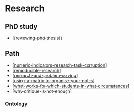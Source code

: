 # Research 

## PhD study

- [[reviewing-phd-thesis]]

## Path

- [[numeric-indicators-research-task-corruption]]
- [[reproducible-research]]
- [[research-and-problem-solving]]
- [[using-a-matrix-to-organise-your-notes]]
- [[what-works-for-which-students-in-what-circumstances]]
- [[why-critique-is-not-enough]]

### Ontology




[//begin]: # "Autogenerated link references for markdown compatibility"
[numeric-indicators-research-task-corruption]: numeric-indicators-research-task-corruption "Numeric indicators, research, task corruption"
[reproducible-research]: reproducible-research "Reproducible Research"
[research-and-problem-solving]: research-and-problem-solving "Research and problem solving"
[using-a-matrix-to-organise-your-notes]: using-a-matrix-to-organise-your-notes "Using a matrix to organise your notes"
[what-works-for-which-students-in-what-circumstances]: what-works-for-which-students-in-what-circumstances "What works, for which students, in what circumstances"
[why-critique-is-not-enough]: why-critique-is-not-enough "Why critique is not enough"
[//end]: # "Autogenerated link references"